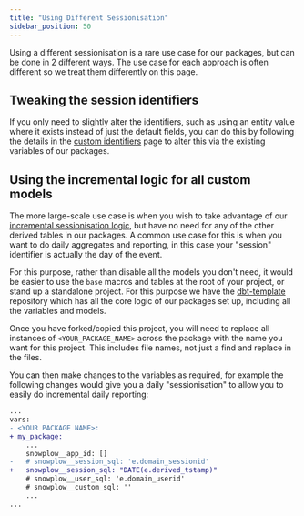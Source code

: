 ```yaml
---
title: "Using Different Sessionisation"
sidebar_position: 50
---
```


Using a different sessionisation is a rare use case for our packages, but can be done in 2 different ways. The use case for each approach is often different so we treat them differently on this page.

## Tweaking the session identifiers
If you only need to slightly alter the identifiers, such as using an entity value where it exists instead of just the default fields, you can do this by following the details in the [custom identifiers](/docs/modeling-your-data/modeling-your-data-with-dbt/package-features/identity-stitching/index.md) page to alter this via the existing variables of our packages.

## Using the incremental logic for all custom models
The more large-scale use case is when you wish to take advantage of our [incremental sessionisation logic](/docs/modeling-your-data/modeling-your-data-with-dbt/package-mechanics/incremental-processing/index.md), but have no need for any of the other derived tables in our packages. A common use case for this is when you want to do daily aggregates and reporting, in this case your "session" identifier is actually the day of the event.

For this purpose, rather than disable all the models you don't need, it would be easier to use the `base` macros and tables at the root of your project, or stand up a standalone project. For this purpose we have the [dbt-template](https://github.com/snowplow-incubator/dbt-template) repository which has all the core logic of our packages set up, including all the variables and models.

Once you have forked/copied this project, you will need to replace all instances of `<YOUR_PACKAGE_NAME>` across the package with the name you want for this project. This includes file names, not just a find and replace in the files.

You can then make changes to the variables as required, for example the following changes would give you a daily "sessionisation" to allow you to easily do incremental daily reporting:

```diff title=dbt_project.yml
...
vars:
- <YOUR PACKAGE NAME>:
+ my_package:
    ...
    snowplow__app_id: []
-   # snowplow__session_sql: 'e.domain_sessionid'
+   snowplow__session_sql: "DATE(e.derived_tstamp)"
    # snowplow__user_sql: 'e.domain_userid'
    # snowplow__custom_sql: ''
    ...
...
```
